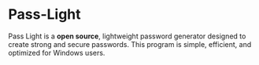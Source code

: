 # Pass-Light
Pass Light is a **open source**, lightweight password generator designed to create strong and secure passwords. This program is simple, efficient, and optimized for Windows users.
